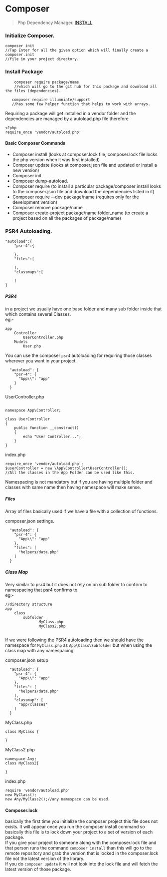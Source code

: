 # Composer
> Php Dependency Manager. [INSTALL](http://www.getcomposer.org)


### Initialize Composer.

```
composer init
//Tap Enter for all the given option which will finally create a composer.init
//file in your project directory.
```


### Install Package

```
    composer require package/name
    //which will go to the git hub for this package and download all the files (dependencies).
   
   composer require illumniate/support
   //has some few helper function that helps to work with arrays. 
```

Requiring a package will get installed in a vendor folder and the dependencies are managed by a
autoload.php file therefore

```
<?php
require_once 'vendor/autoload.php'
```

#### Basic Composer Commands
* Composer install (looks at composer.lock file, composer.lock file locks the php version when it was first installed)
* Composer update (looks at composer.json file and updated or install a new version)
* Composer init
* Composer dump-autoload.
* Composer require (to install a particular package/composer install looks to the composer.json file and download the dependencies listed in it)
* Composer require --dev package/name (requires only for the development version)
* Composer remove package/name
* Composer create-project package/name folder_name (to create a project based on all the packages of package/name)



### PSR4 Autoloading.

```
"autoload":{
    "psr-4":{
        
    },
    "files":[
    
    ],
    "classmaps":[
    
    ]
}
```

##### PSR4
in a project we usually have one base folder and many sub folder inside that which 
contains several Classes.  
eg:-
```
app
    Controller
        UserController.php
    Models
        User.php
```
You can use the composer    `psr4` autoloading for requiring those classes
wherever you want in your project.

```
  "autoload": {
    "psr-4": {
      "App\\": "app"
    }
  }
```

UserController.php
```

namespace App\Controller;

class UserController
{
    public function __construct()
    {
        echo "User Controller...";
    }
}
``` 
index.php
```
require_once 'vendor/autoload.php';
$userController = new \App\Controller\UserController();
//All the classes in the App Folder can be used like this.
```

Namespacing is not mandatory but if you are having multiple folder and classes with same name then having namespace 
will make sense.



##### Files
Array of files basically used if we have a file with a collection of functions.
  
composer.json settings.
```
  "autoload": {
    "psr-4": {
      "App\\": "app"
    },
    "files": [
      "helpers/data.php"
    ]
  }
```



##### Class Map
Very similar to psr4 but it does not rely on on sub folder to confirm to namespacing that psr4 confirms to.  
eg:-
```
//directory structure
app
    class
        subfolder
               MyClass.php
               MyClass2.php
                    
```

If we were following the PSR4 autoloading then we should have the
namespace for `MyClass.php` as `App\Class\Subfolder` but when using the class
map with any namespacing.

composer.json setup
```
  "autoload": {
    "psr-4": {
      "App\\": "app"
    },
    "files": [
      "helpers/data.php"
    ],
    "classmap": [
      "app/classes"
    ]
  }
```
MyClass.php
```
class MyClass {
       
}
```

MyClass2.php
```
namespace Any;
class MyClass2{

}
```

index.php
```
require 'vendor/autoload.php'
new MyClass();
new Any/MyClass2();//any namespace can be used.
```

#### Composer.lock
basically the first time you initialize the composer project 
this file does not exists. It will appear once you run the composer install
command so basically this file is to lock down your project to a set of version of each
package.  
If you give your project to someone along with the composer.lock file and that person runs the 
command `composer install` than this will go to the remote repository and grab the version that is locked
in the composer.lock file not the latest version of the library.  
If you do `composer update` it will not look into the lock file and will fetch the latest version of those package. 